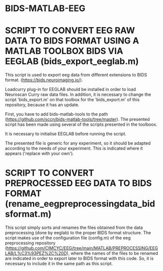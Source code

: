 # BIDS-MATLAB-EEG

# SCRIPT TO CONVERT EEG RAW DATA TO BIDS FORMAT USING A MATLAB TOOLBOX BIDS VIA EEGLAB (bids_export_eeglab.m)

This script is used to export eeg data from different extensions to BIDS format. (https://bids.neuroimaging.io/).

Loadcurry plug-in for EEGLAB should be installed in order to load Neuroscan Curry raw data files.
In addition, it is necessary to change the script 'bids_export.m' on that toolbox for the 'bids_export.m' of this repository, because it has an update.

First, you have to add bids-matlab-tools to the path (https://github.com/sccn/bids-matlab-tools/tree/master).
The presented script has been made using several of the scripts presented in the toolboox.

It is necessary to initialise EEGLAB before running the script.

The presented file is generic for any experiment, so it should be adapted according to the needs of your experiment.
This is indicated where it appears ('replace with your own').

# SCRIPT TO CONVERT PREPROCESSED EEG DATA TO BIDS FORMAT (rename_eegpreprocessingdata_bidsformat.m)
 
This script simply sorts and renames the files obtained from the data preprocessing (done by eeglab) to the proper BIDS format structure.
The script makes use of the configuration file (config.m) of the eeg preprocessing repository (https://github.com/CIMCYC/EEG/tree/main/MATLAB/PREPROCESSING/EEGLAB/L%C3%93PEZ%2C%20D),
where the names of the files to be renamed are indicated in order to export later to BIDS format with this code. So, it is necessary to include it in the same path as this script.
